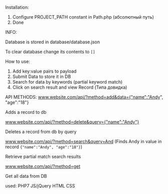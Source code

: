 Installation:

1) Configure PROJECT_PATH constant in Path.php (абсолютный путь)
2) Done

INFO:

Database is stored in database/database.json

To clear database change its contents to `[]`

How to use:

1) Add key:value pairs to payload
2) Submit Data to store it in DB
3) Search for data by keywords (partial keyword match)
4) Click on search result and view Record (Типа довидка) 

API METHODS:
www.website.com/api/?method=add&data={"name":"Andy", "age":"18"}

Adds a record to db

www.website.com/api/?method=delete&query={"name":"Andy"}

Deletes a record from db by query

www.website.com/api/?method=search&query=And (Finds Andy in value in record `{"name":"Andy", "age":"18"}`)

Retrieve partial match search results

www.website.com/api/?method=get

Get all data from DB


used:
PHP7
JS/jQuery HTML CSS
